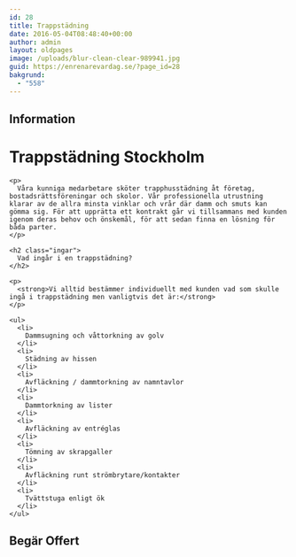 ```yaml
---
id: 28
title: Trappstädning
date: 2016-05-04T08:48:40+00:00
author: admin
layout: oldpages
image: /uploads/blur-clean-clear-989941.jpg
guid: https://enrenarevardag.se/?page_id=28
bakgrund:
  - "558"
---
```

<div class="responsive-tabs">
  <h2 class="tabtitle">
    Information
  </h2>
  
  <div class="tabcontent">
    <h1>
      Trappstädning Stockholm
    </h1>
    
    <p>
      Våra kunniga medarbetare sköter trapphusstädning åt företag, bostadsrättsföreningar och skolor. Vår professionella utrustning klarar av de allra minsta vinklar och vrår där damm och smuts kan gömma sig. För att upprätta ett kontrakt går vi tillsammans med kunden igenom deras behov och önskemål, för att sedan finna en lösning för båda parter.
    </p>
    
    <h2 class="ingar">
      Vad ingår i en trappstädning?
    </h2>
    
    <p>
      <strong>Vi alltid bestämmer individuellt med kunden vad som skulle ingå i trappstädning men vanligtvis det är:</strong>
    </p>
    
    <ul>
      <li>
        Dammsugning och våttorkning av golv
      </li>
      <li>
        Städning av hissen
      </li>
      <li>
        Avfläckning / dammtorkning av namntavlor
      </li>
      <li>
        Dammtorkning av lister 
      </li>
      <li>
        Avfläckning av entréglas
      </li>
      <li>
        Tömning av skrapgaller
      </li>
      <li>
        Avfläckning runt strömbrytare/kontakter
      </li>
      <li>
        Tvättstuga enligt ök
      </li>
    </ul>
  </div>
  
  <h2 class="tabtitle">
    Begär Offert
  </h2>
  
  <div class="tabcontent">
    <div role="form" class="wpcf7" id="wpcf7-f311-o4" lang="sv-SE" dir="ltr">
      <div class="screen-reader-response">
      </div>
    </div>
  </div>
</div>